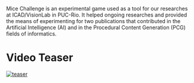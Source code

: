 Mice Challenge is an experimental game used as a tool for our researches at ICAD/VisionLab in PUC-Rio. 
It helped ongoing researches and provided the means of experimenting for two publications that contributed in the Artificial Intelligence (AI) and in the Procedural Content Generation (PCG) fields of informatics.

# Video Teaser
[![teaser](https://pedroigorpsampaio.github.io/src/img/micechallenge/thumb_mc.png)](https://pedroigorpsampaio.github.io/src/vid/vid_mc1.mp4)

